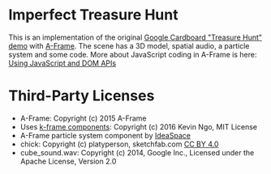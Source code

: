 # Imperfect Treasure Hunt

This is an implementation of the original [Google Cardboard "Treasure Hunt" demo](https://developers.google.com/cardboard/android/get-started) with [A-Frame](https://aframe.io/). The scene has a 3D model, spatial audio, a particle system and some code. More about JavaScript coding in A-Frame is here: [Using JavaScript and DOM APIs](https://aframe.io/docs/0.5.0/guides/using-javascript-and-dom-apis.html)

# Third-Party Licenses

* A-Frame: Copyright (c) 2015 A-Frame
* Uses [k-frame components](https://github.com/ngokevin/k-frame): Copyright (c) 2016 Kevin Ngo, MIT License
* A-Frame particle system component by [IdeaSpace](https://github.com/IdeaSpaceVR/aframe-particle-system-component)
* chick: Copyright (c) platyperson, sketchfab.com [CC BY 4.0](http://creativecommons.org/licenses/by/4.0/)
* cube_sound.wav: Copyright (c) 2014, Google Inc., Licensed under the Apache License, Version 2.0
